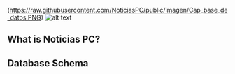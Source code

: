 (https://raw.githubusercontent.com/NoticiasPC/public/imagen/Cap_base_de_datos.PNG)
![alt text](https://github.com/alvarolopezgarcia1/NoticiasPC/public/imagen/Cap_base_de_datos.PNG?raw=true)
<p align="center">

##  What is Noticias PC?

##  Database Schema
